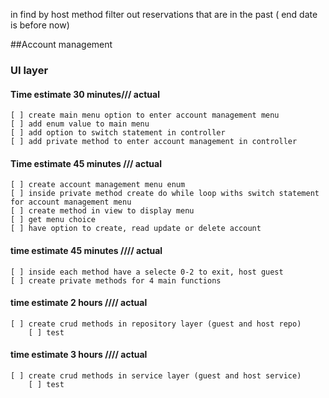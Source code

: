 in find by host method filter out reservations that are in the past ( end date is before now)

##Account management

###  UI layer

#### Time estimate 30 minutes/// actual
    [ ] create main menu option to enter account management menu
    [ ] add enum value to main menu
    [ ] add option to switch statement in controller
    [ ] add private method to enter account management in controller
    
#### Time estimate 45 minutes /// actual    
    [ ] create account management menu enum
    [ ] inside private method create do while loop withs switch statement for account management menu
    [ ] create method in view to display menu
    [ ] get menu choice
    [ ] have option to create, read update or delete account
    
    
#### time estimate 45 minutes //// actual
    [ ] inside each method have a selecte 0-2 to exit, host guest
    [ ] create private methods for 4 main functions
    
    
#### time estimate 2 hours //// actual
    [ ] create crud methods in repository layer (guest and host repo)
        [ ] test
        
#### time estimate 3 hours //// actual
    [ ] create crud methods in service layer (guest and host service)
        [ ] test         